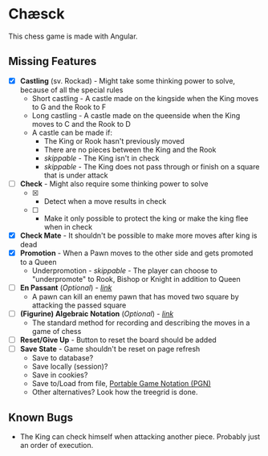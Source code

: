 # Chæsck

This chess game is made with Angular.

## Missing Features

- [x] **Castling** (sv. Rockad) - Might take some thinking power to solve, because of all the special rules
  - Short castling - A castle made on the kingside when the King moves to G and the Rook to F
  - Long castling - A castle made on the queenside when the King moves to C and the Rook to D
  - A castle can be made if:
    - The King or Rook hasn't previously moved
    - There are no pieces between the King and the Rook
    - *skippable* - The King isn't in check
    - *skippable* - The King does not pass through or finish on a square that is under attack
- [ ] **Check** - Might also require some thinking power to solve
  - [x] - Detect when a move results in check
  - [ ] - Make it only possible to protect the king or make the king flee when in check
- [x] **Check Mate** - It shouldn't be possible to make more moves after king is dead
- [x] **Promotion** - When a Pawn moves to the other side and gets promoted to a Queen
  - Underpromotion - *skippable* - The player can choose to "underpromote" to Rook, Bishop or Knight in addition to Queen
- [ ] **En Passant** (*Optional*) - [*link*](https://en.wikipedia.org/wiki/En_passant)
  - A pawn can kill an enemy pawn that has moved two square by attacking the passed square
- [ ] **(Figurine) Algebraic Notation** (*Optional*) - [*link*](https://en.wikipedia.org/wiki/Algebraic_notation_(chess))
  - The standard method for recording and describing the moves in a game of chess
- [ ] **Reset/Give Up** - Button to reset the board should be added
- [ ] **Save State** - Game shouldn't be reset on page refresh
  - Save to database?
  - Save locally (session)?
  - Save in cookies?
  - Save to/Load from file, [Portable Game Notation (PGN)](https://en.wikipedia.org/wiki/Portable_Game_Notation)
  - Other alternatives? Look how the treegrid is done.

## Known Bugs

- The King can check himself when attacking another piece. Probably just an order of execution.
